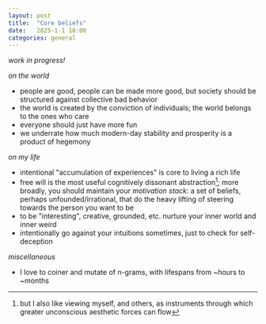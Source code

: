 ```yaml
---
layout: post
title:  "Core beliefs"
date:   2025-1-1 18:00
categories: general
---
```


*work in progress!*

*on the world*
- people are good, people can be made more good, but society should be structured against collective bad behavior
- the world is created by the conviction of individuals; the world belongs to the ones who care
- everyone should just have more fun
- we underrate how much modern-day stability and prosperity is a product of hegemony

*on my life*
- intentional "accumulation of experiences" is core to living a rich life
- free will is the most useful cognitively dissonant abstraction[^1]; more broadly, you should maintain your *motivation stack*: a set of beliefs, perhaps unfounded/irrational, that do the heavy lifting of steering towards the person you want to be
- to be "interesting", creative, grounded, etc. nurture your inner world and inner weird
- intentionally go against your intuitions sometimes, just to check for self-deception

*miscellaneous*
- I love to coiner and mutate of n-grams, with lifespans from ~hours to ~months





[^1]: but I also like viewing myself, and others, as instruments through which greater unconscious aesthetic forces can flow